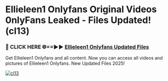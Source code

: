 # Ellieleen1 Onlyfans Original Videos 0nlyFans Leaked - Files Updated! (cl13)

<h3>🔴 CLICK HERE 🌐==►► <a href="https://tinyurl.com/2m67pmp6" rel="nofollow">Ellieleen1 Onlyfans Updated Files</a></h3>

Get Ellieleen1 Onlyfans and all content. Now you can access all videos and pictures of Ellieleen1 Onlyfans. New Updated Files 2025!

[![cl13](https://i.imgur.com/H4QAA4z.gif)](https://tinyurl.com/2m67pmp6)
